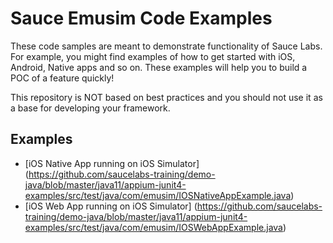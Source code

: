 # Sauce Emusim Code Examples

These code samples are meant to demonstrate functionality of Sauce Labs.
For example, you might find examples of how to get started with iOS, Android, Native apps and so on.
These examples will help you to build a POC of a feature quickly!

This repository is NOT based on best practices and you should not use it as a base for developing your framework.

## Examples

* [iOS Native App running on iOS Simulator] (https://github.com/saucelabs-training/demo-java/blob/master/java11/appium-junit4-examples/src/test/java/com/emusim/IOSNativeAppExample.java)
* [iOS Web App running on iOS Simulator] (https://github.com/saucelabs-training/demo-java/blob/master/java11/appium-junit4-examples/src/test/java/com/emusim/IOSWebAppExample.java)
